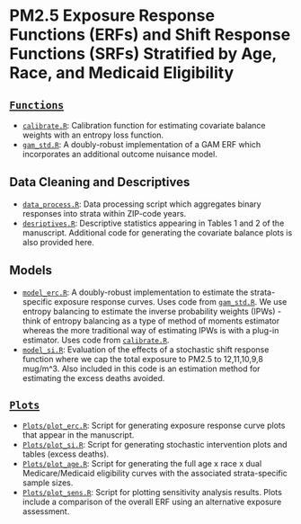 PM2.5 Exposure Response Functions (ERFs) and Shift Response Functions (SRFs) Stratified by Age, Race, and Medicaid Eligibility
==========================================================================================

## [`Functions`](https://github.com/kevjosey/erc-strata/tree/main/Functions)

- [`calibrate.R`](https://github.com/kevjosey/erc-strata/tree/main/Functions/calibrate.R): Calibration function for estimating covariate balance weights with an entropy loss function.
- [`gam_std.R`](https://github.com/kevjosey/erc-strata/tree/main/Functions/gam_ipw.R): A doubly-robust implementation of a GAM ERF which incorporates an additional outcome nuisance model.

## Data Cleaning and Descriptives

- [`data_process.R`](https://github.com/kevjosey/erc-strata/tree/main/Analysis/data_process.R): Data processing script which aggregates binary responses into strata within ZIP-code years.
- [`desriptives.R`](https://github.com/kevjosey/erc-strata/tree/main/Analysis/descriptives.R): Descriptive statistics appearing in Tables 1 and 2 of the manuscript. Additional code for generating the covariate balance plots is also provided here.

## Models

- [`model_erc.R`](https://github.com/kevjosey/erc-strata/tree/main/model_erc.R): A doubly-robust implementation to estimate the strata-specific exposure response curves. Uses code from [`gam_std.R`](https://github.com/kevjosey/erc-strata/tree/main/Functions/gam_std.R). We use entropy balancing to estimate the inverse probability weights (IPWs) - think of entropy balancing as a type of method of moments estimator whereas the more traditional way of estimating IPWs is with a plug-in estimator. Uses code from [`calibrate.R`](https://github.com/kevjosey/erc-strata/tree/main/Functions/calibrate.R).
- [`model_si.R`](https://github.com/kevjosey/erc-strata/tree/main/model_si.R): Evaluation of the effects of a stochastic shift response function where we cap the total exposure to PM2.5 to 12,11,10,9,8 mug/m^3. Also included in this code is an estimation method for estimating the excess deaths avoided.

## [`Plots`](https://github.com/kevjosey/erc-strata/tree/main/Plots)

- [`Plots/plot_erc.R`](https://github.com/kevjosey/erc-strata/tree/main/Plots/plot_erc.R): Script for generating exposure response curve plots that appear in the manuscript.
- [`Plots/plot_si.R`](https://github.com/kevjosey/erc-strata/tree/main/Plots/plot_si.R): Script for generating  stochastic intervention plots and tables (excess deaths).
- [`Plots/plot_age.R`](https://github.com/kevjosey/erc-strata/tree/main/Plots/plot_age.R): Script for generating the full age x race x dual Medicare/Medicaid eligibility curves with the associated strata-specific sample sizes.
- [`Plots/plot_sens.R`](https://github.com/kevjosey/erc-strata/tree/main/Plots/plot_sens.R): Script for plotting sensitivity analysis results. Plots include a comparison of the overall ERF using an alternative exposure assessment.
